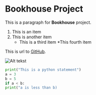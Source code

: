 # Bookhouse Project

This is a paragraph for 
**Bookhouse** project.

1. This is an item
2. This is another item
   * This is a third item
   *This fourth item

This is url to [GitHub](https://www.github.com).

![Alt tekst](https://placeimg.com/200/80)

```Python
print("This is a python statement")
a = 3
b = 5
if a < b:
print("a is less than b)
```